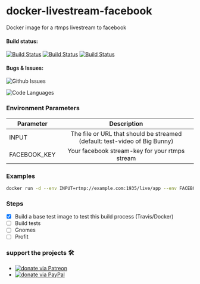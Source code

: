 # docker-livestream-facebook
Docker image for a rtmps livestream to facebook

#### Build status:
[![Build Status](https://travis-ci.org/andreaskasper/docker-livestream-facebook.svg)](https://travis-ci.org/andreaskasper/docker-livestream-facebook)
[![Build Status](https://img.shields.io/docker/cloud/automated/andreaskasper/livestream_facebook.svg)](https://hub.docker.com/r/andreaskasper/livestream_facebook)
[![Build Status](https://img.shields.io/docker/cloud/build/andreaskasper/livestream_facebook.svg)](https://hub.docker.com/r/andreaskasper/livestream_facebook)
#### Bugs & Issues:
![Github Issues](https://img.shields.io/github/issues/andreaskasper/docker-livestream-facebook.svg)

![Code Languages](https://img.shields.io/github/languages/top/andreaskasper/docker-livestream-facebook.svg)

### Environment Parameters
| Parameter     | Description   |
| ------------- |:-------------:|
| INPUT | The file or URL that should be streamed (default: test-video of Big Bunny) |
| FACEBOOK_KEY | Your facebook stream-key for your rtmps stream |

### Examples
```sh
docker run -d --env INPUT=rtmp://example.com:1935/live/app --env FACEBOOK_KEY={your facebook key} andreaskasper/livestream_facebook
```

### Steps
- [x] Build a base test image to test this build process (Travis/Docker)
- [ ] Build tests
- [ ] Gnomes
- [ ] Profit

### support the projects :hammer_and_wrench:
* [![donate via Patreon](https://img.shields.io/badge/Donate-Patreon-green.svg)](https://www.patreon.com/AndreasKasper)
* [![donate via PayPal](https://img.shields.io/badge/Donate-PayPal-green.svg)](https://www.paypal.me/AndreasKasper)
